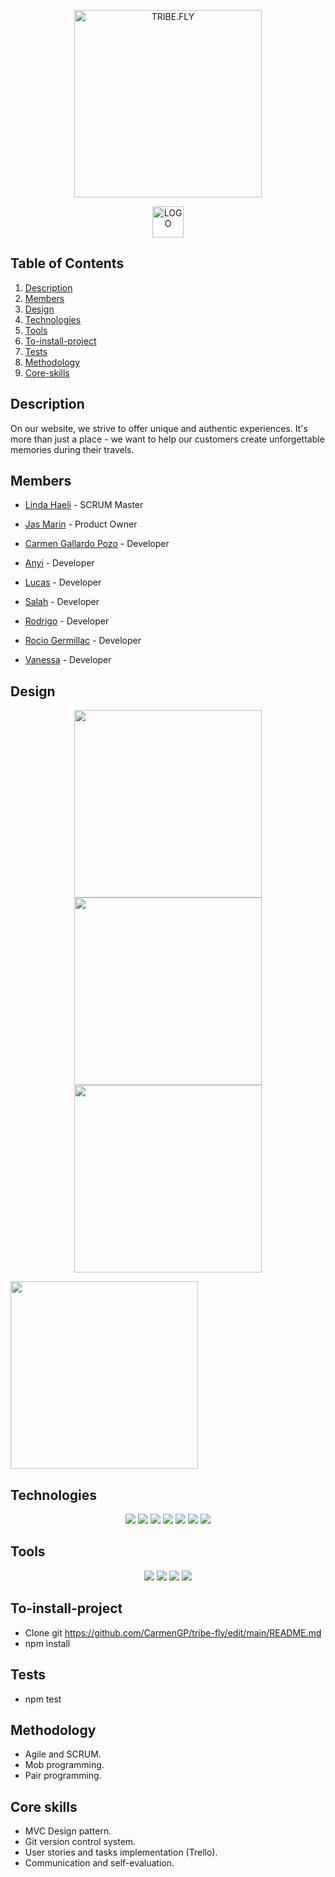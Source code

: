 
<p align="center"><img src="https://user-images.githubusercontent.com/116794919/220713053-3dc7d8ad-a6dd-46ad-ae35-46396f5e0e95.png" width="300" alt="TRIBE.FLY"></p>
<p align="center">

<p align="center"><img src="https://user-images.githubusercontent.com/116546624/220708465-4602d358-c8ab-4379-946e-2df420261c0c.jpg" width="50" alt="LOGO"></p>
<p align="center">

## Table of Contents
1. [Description](#description)
2. [Members](#members) 
3. [Design](#design)
4. [Technologies](#technologies)
5. [Tools](#tools)
6. [To-install-project](#to-install-project)
7. [Tests](#tests)
8. [Methodology](#methodology)
9. [Core-skills](#core-skills)

 

## Description  


On our website, we strive to offer unique and authentic experiences. It's more than just a place - we want to help our customers create unforgettable memories during their travels.

 ## Members  
  
- [Linda Haeli](https://github.com/LindaHG1) - SCRUM Master

- [Jas Marin](https://github.com/JasMarin) - Product Owner

- [Carmen Gallardo Pozo](https://github.com/CarmenGP) - Developer

- [Anyi](https://github.com/Anyi79) - Developer

- [Lucas](https://github.com/Lucasibf5) - Developer

-  [Salah](https://github.com/SalahREH) - Developer

-  [Rodrigo](https://github.com/Rodrigo-ASJ) - Developer

-  [Rocio Germillac](https://github.com/rgermillaclopez) - Developer

-  [Vanessa](https://github.com/vanessa-cp) - Developer
  
## Design

<p align="center">

<img src="https://user-images.githubusercontent.com/116794919/220887955-63f4f80e-004c-41d3-903e-d12cec5addbe.png" width="300px">

<img src="https://user-images.githubusercontent.com/116794919/220888272-f1525d2a-603e-423e-99e7-3061ab3ee676.png" width="300px">

<img src="https://user-images.githubusercontent.com/116794919/220888674-7d0366ea-2029-42df-93f8-a653b4d48db6.png" width="300px">

<img src="https://user-images.githubusercontent.com/116794919/220888998-4fe8a857-d23e-4cfc-a251-15cecebd51bc.png" width="300px"></p>


## Technologies

 <p align="center">
 <img src= "https://img.shields.io/badge/html5-%23E34F26.svg?style=for-the-badge&logo=html5&logoColor=white"></img>
 <img src= "https://img.shields.io/badge/css3-%231572B6.svg?style=for-the-badge&logo=css3&logoColor=white"></img>
 <img src= "https://img.shields.io/badge/javascript-%23323330.svg?style=for-the-badge&logo=javascript&logoColor=%23F7DF1E"></img>
 <img src= "https://img.shields.io/badge/react-%2320232a.svg?style=for-the-badge&logo=react&logoColor=%2361DAFB"></img>
 <img src= "https://img.shields.io/badge/NPM-%23000000.svg?style=for-the-badge&logo=npm&logoColor=white"></img>
 <img src= "https://img.shields.io/badge/laravel-%23E34F26.svg?style=for-the-badge&logo=laravellogoColor=white"></img>
 <img src= "https://img.shields.io/badge/node.js-6DA55F?style=for-the-badge&logo=node.js&logoColor=white"></img> </p>
 
 ## Tools

 <p align="center"><a herf="https://www.figma.com/file/j3PmBXAYaB5q9chh5o23tw/Quotes?node-id=0%3A1&t=wIPAO9j1BXSjwg2G-0"><img src= "https://img.shields.io/badge/figma-%23F24E1E.svg?style=for-the-badge&logo=figma&logoColor=white"></a>
 <a href=""><img src= "https://img.shields.io/badge/Github-%2300C4CC.svg?style=for-the-badge&logo=Canva&logoColor=white"></a>
 <a herf="https://trello.com/b/MEFwJ2xu/frases"><img src= "https://img.shields.io/badge/Trello-%23026AA7.svg?style=for-the-badge&logo=Trello&logoColor=white"></img>
  <img src= "https://img.shields.io/badge/bootstrap-%23563D7C.svg?style=for-the-badge&logo=bootstrap&logoColor=white">

## To-install-project

* Clone git https://github.com/CarmenGP/tribe-fly/edit/main/README.md
* npm install

## Tests 

* npm test

## Methodology

* Agile and SCRUM.
* Mob programming.
* Pair programming.

## Core skills
* MVC Design pattern.
* Git version control system.
* User stories and tasks implementation (Trello).
* Communication and self-evaluation.
